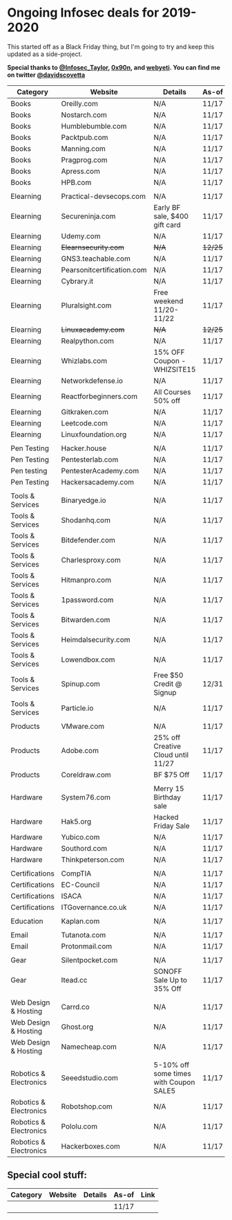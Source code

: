# Ongoing Infosec deals for 2019-2020
This started off as a Black Friday thing, but I'm going to try and keep this updated as a side-project.

**Special thanks to [@Infosec_Taylor](https://twitter.com/Infosec_Taylor/), [0x90n](https://github.com/0x90n/InfoSec-Black-Friday/blob/master/README.md), and [webyeti](https://www.webyeti.ninja/blog/hackerblkfri). You can find me on twitter [@davidscovetta](https://twitter.com/davidscovetta)**

| Category | Website | Details | As-of | Link |
| -------- | ------- | ------- | ----- | ---- |
| Books | Oreilly.com | N/A | 11/17 | N/A |
| Books | Nostarch.com | N/A | 11/17 | N/A |
| Books | Humblebumble.com | N/A | 11/17 | N/A |
| Books | Packtpub.com | N/A | 11/17 | N/A |
| Books | Manning.com | N/A | 11/17 | N/A |
| Books | Pragprog.com | N/A | 11/17 | N/A |
| Books | Apress.com | N/A | 11/17 | N/A |
| Books | HPB.com | N/A | 11/17 | N/A |
| | | | | |
| Elearning | Practical-devsecops.com | N/A | 11/17 | N/A |
| Elearning | Secureninja.com | Early BF sale, $400 gift card | 11/17 | [link](https://secureninja.com/promo/expert-cybersecurity-training.html) |
| Elearning | Udemy.com | N/A | 11/17 | N/A |
| Elearning | ~~Elearnsecurity.com~~ | ~~N/A~~ | ~~12/25~~ | ~~N/A~~ |
| Elearning | GNS3.teachable.com | N/A | 11/17 | N/A |
| Elearning | Pearsonitcertification.com | N/A | 11/17 | N/A |
| Elearning | Cybrary.it | N/A | 11/17 | N/A |
| Elearning | Pluralsight.com | Free weekend 11/20-11/22 | 11/17 | [link](https://www.pluralsight.com) |
| Elearning | ~~Linuxacademy.com~~ | ~~N/A~~ | ~~12/25~~ | ~~N/A~~ |
| Elearning | Realpython.com | N/A | 11/17 | N/A |
| Elearning | Whizlabs.com | 15% OFF Coupon - WHIZSITE15 | 11/17 | [link](https://www.whizlabs.com/) |
| Elearning | Networkdefense.io | N/A | 11/17 | N/A |
| Elearning | Reactforbeginners.com | All Courses 50% off | 11/17 | [link](https://reactforbeginners.com/) |
| Elearning | Gitkraken.com | N/A | 11/17 | N/A |
| Elearning | Leetcode.com | N/A | 11/17 | N/A |
| Elearning | Linuxfoundation.org | N/A | 11/17 | N/A |
| | | | | |
| Pen Testing | Hacker.house | N/A | 11/17 | N/A |
| Pen Testing | Pentesterlab.com | N/A | 11/17 | N/A |
| Pen testing | PentesterAcademy.com | N/A | 11/17 | N/A |
| Pen Testing | Hackersacademy.com | N/A | 11/17 | N/A |
| | | | | |
| Tools & Services | Binaryedge.io | N/A | 11/17 | N/A |
| Tools & Services | Shodanhq.com | N/A | 11/17 | N/A |
| Tools & Services | Bitdefender.com | N/A | 11/17 | N/A |
| Tools & Services | Charlesproxy.com | N/A | 11/17 | N/A |
| Tools & Services | Hitmanpro.com | N/A | 11/17 | N/A |
| Tools & Services | 1password.com | N/A | 11/17 | N/A |
| Tools & Services | Bitwarden.com | N/A | 11/17 | N/A |
| Tools & Services | Heimdalsecurity.com | N/A | 11/17 | N/A |
| Tools & Services | Lowendbox.com | N/A | 11/17 | N/A |
| Tools & Services | Spinup.com | Free $50 Credit @ Signup | 12/31 | [link](https://spinup.com) |
| Tools & Services | Particle.io | N/A | 11/17 | N/A |
| | | | | |
| Products | VMware.com | N/A | 11/17 | N/A |
| Products | Adobe.com | 25% off Creative Cloud until 11/27 | 11/17 | [link](https://www.adobe.com) |
| Products | Coreldraw.com | BF $75 Off | 11/17 | [link](https://www.coreldraw.com/en/special-offers/?x-campaign=hsw) |
| | | | | |
| Hardware | System76.com | Merry 15 Birthday sale | 11/17 | [link](https://system76.com/specials) |
| Hardware | Hak5.org | Hacked Friday Sale | 11/17 | [link](https://shop.hak5.org) |
| Hardware | Yubico.com | N/A | 11/17 | N/A |
| Hardware | Southord.com | N/A | 11/17 | N/A |
| Hardware | Thinkpeterson.com | N/A | 11/17 | N/A |
| | | | | |
| Certifications| CompTIA | N/A | 11/17 | N/A |
| Certifications | EC-Council | N/A | 11/17 | N/A |
| Certifications | ISACA | N/A | 11/17 | N/A |
| Certifications | ITGovernance.co.uk | N/A | 11/17 | N/A |
| | | | | |
| Education | Kaplan.com | N/A | 11/17 | N/A |
| | | | | |
| Email | Tutanota.com | N/A | 11/17 | N/A |
| Email | Protonmail.com | N/A | 11/17 | N/A |
| | | | | |
| Gear | Silentpocket.com | N/A | 11/17 | N/A |
| Gear | Itead.cc | SONOFF Sale Up to 35% Off | 11/17 | [link](https://www.itead.cc/sonoff-best-sale-of-the-year) |
| | | | | |
| Web Design & Hosting | Carrd.co | N/A | 11/17 | N/A |
| Web Design & Hosting | Ghost.org | N/A | 11/17 | N/A |
| Web Design & Hosting | Namecheap.com | N/A | 11/17 | N/A |
| | | | | |
| Robotics & Electronics | Seeedstudio.com | 5-10% off some times with Coupon SALE5 | 11/17 | [link](https://www.seeedstudio.com/thanksgiving-day-sale-for-sbc.html) |
| Robotics & Electronics | Robotshop.com | N/A | 11/17 | N/A |
| Robotics & Electronics | Pololu.com | N/A | 11/17 | N/A |
| Robotics & Electronics | Hackerboxes.com | N/A | 11/17 | N/A |


## Special cool stuff:
| Category | Website | Details | As-of | Link |
| -------- | ------- | ------- | ----- | ---- |
| | |  | 11/17|  |
